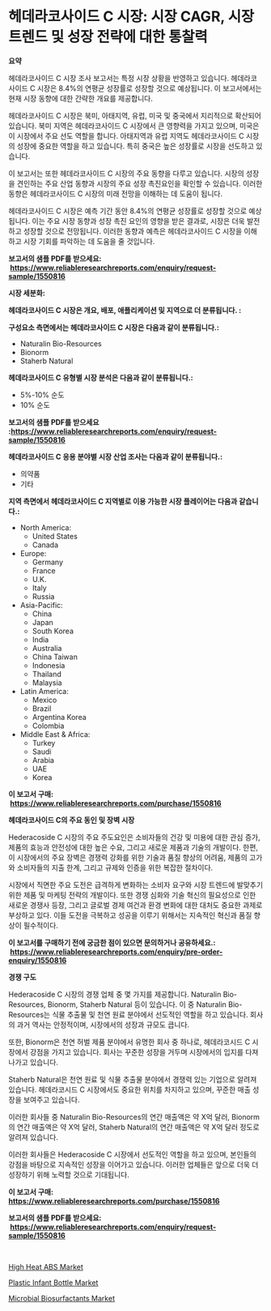 <p><h1>헤데라코사이드 C 시장: 시장 CAGR, 시장 트렌드 및 성장 전략에 대한 통찰력</h1></p><p><strong>요약</strong></p>
<p><p>헤데라코사이드 C 시장 조사 보고서는 특정 시장 상황을 반영하고 있습니다. 헤데라코사이드 C 시장은 8.4%의 연평균 성장률로 성장할 것으로 예상됩니다. 이 보고서에서는 현재 시장 동향에 대한 간략한 개요를 제공합니다.</p><p>헤데라코사이드 C 시장은 북미, 아태지역, 유럽, 미국 및 중국에서 지리적으로 확산되어 있습니다. 북미 지역은 헤데라코사이드 C 시장에서 큰 영향력을 가지고 있으며, 미국은 이 시장에서 주요 선도 역할을 합니다. 아태지역과 유럽 지역도 헤데라코사이드 C 시장의 성장에 중요한 역할을 하고 있습니다. 특히 중국은 높은 성장률로 시장을 선도하고 있습니다.</p><p>이 보고서는 또한 헤데라코사이드 C 시장의 주요 동향을 다루고 있습니다. 시장의 성장을 견인하는 주요 산업 동향과 시장의 주요 성장 촉진요인을 확인할 수 있습니다. 이러한 동향은 헤데라코사이드 C 시장의 미래 전망을 이해하는 데 도움이 됩니다.</p><p>헤데라코사이드 C 시장은 예측 기간 동안 8.4%의 연평균 성장률로 성장할 것으로 예상됩니다. 이는 주요 시장 동향과 성장 촉진 요인의 영향을 받은 결과로, 시장은 더욱 발전하고 성장할 것으로 전망됩니다. 이러한 동향과 예측은 헤데라코사이드 C 시장을 이해하고 시장 기회를 파악하는 데 도움을 줄 것입니다.</p></p>
<p><strong>보고서의 샘플 PDF를 받으세요: &nbsp;<a href="https://www.reliableresearchreports.com/enquiry/request-sample/1550816">https://www.reliableresearchreports.com/enquiry/request-sample/1550816</a></strong></p>
<p><strong>시장 세분화:</strong></p>
<p><strong> 헤데라코사이드 C 시장은 개요, 배포, 애플리케이션 및 지역으로 더 분류됩니다. :</strong></p>
<p><strong>구성요소 측면에서는 헤데라코사이드 C 시장은 다음과 같이 분류됩니다.:</strong></p>
<p><ul><li>Naturalin Bio-Resources</li><li>Bionorm</li><li>Staherb Natural</li></ul></p>
<p><strong> 헤데라코사이드 C 유형별 시장 분석은 다음과 같이 분류됩니다.:</strong></p>
<p><ul><li>5%-10% 순도</li><li>10% 순도</li></ul></p>
<p><strong>보고서의 샘플 PDF를 받으세요 :<a href="https://www.reliableresearchreports.com/enquiry/request-sample/1550816">https://www.reliableresearchreports.com/enquiry/request-sample/1550816</a></strong></p>
<p><strong> 헤데라코사이드 C 응용 분야별 시장 산업 조사는 다음과 같이 분류됩니다.:</strong></p>
<p><ul><li>의약품</li><li>기타</li></ul></p>
<p><strong>지역 측면에서 헤데라코사이드 C 지역별로 이용 가능한 시장 플레이어는 다음과 같습니다.:</strong></p>
<p><ul>
    <li>
        North America:
        <ul>
            <li>United States</li>
            <li>Canada</li>
        </ul>
    </li>
    <li>
        Europe:
        <ul>
            <li>Germany</li>
            <li>France</li>
            <li>U.K.</li>
            <li>Italy</li>
            <li>Russia</li>
        </ul>
    </li>
    <li>
        Asia-Pacific:
        <ul>
            <li>China</li>
            <li>Japan</li>
            <li>South Korea</li>
            <li>India</li>
            <li>Australia</li>
            <li>China Taiwan</li>
            <li>Indonesia</li>
            <li>Thailand</li>
            <li>Malaysia</li>
        </ul>
    </li>
    <li>
        Latin America:
        <ul>
            <li>Mexico</li>
            <li>Brazil</li>
            <li>Argentina Korea</li>
            <li>Colombia</li>
        </ul>
    </li>
    <li>
        Middle East & Africa:
        <ul>
            <li>Turkey</li>
            <li>Saudi</li>
            <li>Arabia</li>
            <li>UAE</li>
            <li>Korea</li>
        </ul>
    </li>
    </ul></p>
<p><strong>이 보고서 구매: &nbsp;<a href="https://www.reliableresearchreports.com/purchase/1550816">https://www.reliableresearchreports.com/purchase/1550816</a></strong></p>
<p><strong>헤데라코사이드 C의 주요 동인 및 장벽 시장</strong></p>
<p><p>Hederacoside C 시장의 주요 주도요인은 소비자들의 건강 및 미용에 대한 관심 증가, 제품의 효능과 안전성에 대한 높은 수요, 그리고 새로운 제품과 기술의 개발이다. 한편, 이 시장에서의 주요 장벽은 경쟁력 강화를 위한 기술과 품질 향상의 어려움, 제품의 고가와 소비자들의 지출 한계, 그리고 규제와 인증을 위한 복잡한 절차이다.</p><p>시장에서 직면한 주요 도전은 급격하게 변화하는 소비자 요구와 시장 트렌드에 발맞추기 위한 제품 및 마케팅 전략의 개발이다. 또한 경쟁 심화와 기술 혁신의 필요성으로 인한 새로운 경쟁사 등장, 그리고 글로벌 경제 여건과 환경 변화에 대한 대처도 중요한 과제로 부상하고 있다. 이들 도전을 극복하고 성공을 이루기 위해서는 지속적인 혁신과 품질 향상이 필수적이다.</p></p>
<p><strong>이 보고서를 구매하기 전에 궁금한 점이 있으면 문의하거나 공유하세요.: &nbsp;<a href="https://www.reliableresearchreports.com/enquiry/pre-order-enquiry/1550816">https://www.reliableresearchreports.com/enquiry/pre-order-enquiry/1550816</a></strong></p>
<p><strong>경쟁 구도</strong></p>
<p><p>Hederacoside C 시장의 경쟁 업체 중 몇 가지를 제공합니다. Naturalin Bio-Resources, Bionorm, Staherb Natural 등이 있습니다. 이 중 Naturalin Bio-Resources는 식물 추출물 및 천연 원료 분야에서 선도적인 역할을 하고 있습니다. 회사의 과거 역사는 안정적이며, 시장에서의 성장과 규모도 큽니다. </p><p>또한, Bionorm은 천연 허벌 제품 분야에서 유명한 회사 중 하나로, 헤데라코시드 C 시장에서 강점을 가지고 있습니다. 회사는 꾸준한 성장을 거두며 시장에서의 입지를 다져나가고 있습니다. </p><p>Staherb Natural은 천연 원료 및 식물 추출물 분야에서 경쟁력 있는 기업으로 알려져 있습니다. 헤데라코시드 C 시장에서도 중요한 위치를 차지하고 있으며, 꾸준한 매출 성장을 보여주고 있습니다. </p><p>이러한 회사들 중 Naturalin Bio-Resources의 연간 매출액은 약 X억 달러, Bionorm의 연간 매출액은 약 X억 달러, Staherb Natural의 연간 매출액은 약 X억 달러 정도로 알려져 있습니다. </p><p>이러한 회사들은 Hederacoside C 시장에서 선도적인 역할을 하고 있으며, 본인들의 강점을 바탕으로 지속적인 성장을 이어가고 있습니다. 이러한 업체들은 앞으로 더욱 더 성장하기 위해 노력할 것으로 기대됩니다.</p></p>
<p><strong>이 보고서 구매: &nbsp; <a href="https://www.reliableresearchreports.com/purchase/1550816">https://www.reliableresearchreports.com/purchase/1550816</a></strong></p>
<p><strong>보고서의 샘플 PDF를 받으세요: &nbsp;<a href="https://www.reliableresearchreports.com/enquiry/request-sample/1550816">https://www.reliableresearchreports.com/enquiry/request-sample/1550816</a></strong><strong></strong></p>
<p>&nbsp;</p>
<p><p><a href="https://fuschia-pecorino-a6d.notion.site/High-Heat-ABS-Market-Furnish-Information-about-Market-Size-Market-Share-Market-Dynamics-and-Proje-6e89d46da2f3460985c53472c0f1e40e">High Heat ABS Market</a></p><p><a href="https://github.com/PeterParrish5/Market-Research-Report-List-4/blob/main/plastic-infant-bottle-market.md">Plastic Infant Bottle Market</a></p><p><a href="https://changeable-paste-463.notion.site/Microbial-Biosurfactants-Market-Size-and-Examines-its-Market-Scope-with-a-Primary-Focus-on-Growth--caa863c186904ac583e3ecd1b5239749">Microbial Biosurfactants Market</a></p></p>